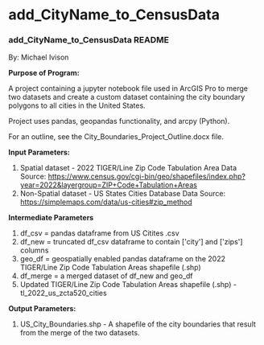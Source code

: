 # add_CityName_to_CensusData

### add_CityName_to_CensusData README

By: Michael Ivison

**Purpose of Program:** 

A project containing a jupyter notebook file used in ArcGIS Pro to merge two datasets and create a custom dataset containing the city boundary polygons to all cities in the United States.

Project uses pandas, geopandas functionality, and arcpy (Python).

For an outline, see the City_Boundaries_Project_Outline.docx file.

**Input Parameters:**

1) Spatial dataset - 2022 TIGER/Line Zip Code Tabulation Area
   Data Source: https://www.census.gov/cgi-bin/geo/shapefiles/index.php?year=2022&layergroup=ZIP+Code+Tabulation+Areas
2) Non-Spatial dataset - US States Cities Database
   Data Source: https://simplemaps.com/data/us-cities#zip_method

**Intermediate Parameters**

1) df_csv = pandas dataframe from US Citites .csv
2) df_new = truncated df_csv dataframe to contain ['city'] and ['zips'] columns
3) geo_df = geospatially enabled pandas dataframe on the 2022 TIGER/Line Zip Code Tabulation Areas shapefile (.shp)
4) df_merge = a merged dataset of df_new and geo_df
5) Updated TIGER/Line Zip Code Tabulation Areas shapefile (.shp) - tl_2022_us_zcta520_cities

**Output Parameters:**

1) US_City_Boundaries.shp - A shapefile of the city boundaries that result from the merge of the two datasets.
